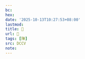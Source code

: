 ```yaml
---
bc:
hex:
date: '2025-10-13T10:27:53+08:00'
lastmod:
title: 􂍃
url: 􂍃
tags: [陳]
src: DCCV
note:
---
```

